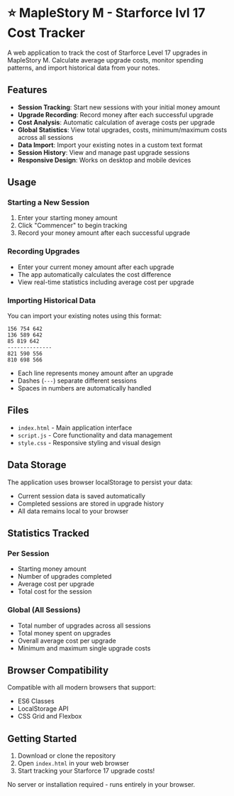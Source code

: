 # ⭐ MapleStory M - Starforce lvl 17 Cost Tracker

A web application to track the cost of Starforce Level 17 upgrades in MapleStory M. Calculate average upgrade costs, monitor spending patterns, and import historical data from your notes.

## Features

- **Session Tracking**: Start new sessions with your initial money amount
- **Upgrade Recording**: Record money after each successful upgrade
- **Cost Analysis**: Automatic calculation of average costs per upgrade
- **Global Statistics**: View total upgrades, costs, minimum/maximum costs across all sessions
- **Data Import**: Import your existing notes in a custom text format
- **Session History**: View and manage past upgrade sessions
- **Responsive Design**: Works on desktop and mobile devices

## Usage

### Starting a New Session
1. Enter your starting money amount
2. Click "Commencer" to begin tracking
3. Record your money amount after each successful upgrade

### Recording Upgrades
- Enter your current money amount after each upgrade
- The app automatically calculates the cost difference
- View real-time statistics including average cost per upgrade

### Importing Historical Data
You can import your existing notes using this format:
```
156 754 642
136 589 642
85 819 642
--------------
821 590 556
810 698 566
```

- Each line represents money amount after an upgrade
- Dashes (`---`) separate different sessions
- Spaces in numbers are automatically handled

## Files

- `index.html` - Main application interface
- `script.js` - Core functionality and data management
- `style.css` - Responsive styling and visual design

## Data Storage

The application uses browser localStorage to persist your data:
- Current session data is saved automatically
- Completed sessions are stored in upgrade history
- All data remains local to your browser

## Statistics Tracked

### Per Session
- Starting money amount
- Number of upgrades completed
- Average cost per upgrade
- Total cost for the session

### Global (All Sessions)
- Total number of upgrades across all sessions
- Total money spent on upgrades
- Overall average cost per upgrade
- Minimum and maximum single upgrade costs

## Browser Compatibility

Compatible with all modern browsers that support:
- ES6 Classes
- LocalStorage API
- CSS Grid and Flexbox

## Getting Started

1. Download or clone the repository
2. Open `index.html` in your web browser
3. Start tracking your Starforce 17 upgrade costs!

No server or installation required - runs entirely in your browser.
